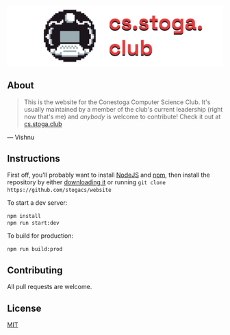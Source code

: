 ![cs.stoga.club](./banner.png)

## About

> This is the website for the Conestoga Computer Science Club. It's usually maintained by a member of the club's current leadership (right now that's me) and *anybody* is welcome to contribute! Check it out at [cs.stoga.club](https://cs.stoga.club)

— Vishnu

## Instructions

First off, you'll probably want to install [NodeJS](https://nodejs.org/en/) and [npm](https://www.npmjs.com/), then install the repository by either [downloading it](https://github.com/stogacs/website/archive/refs/heads/main.zip) or running `git clone https://github.com/stogacs/website`

To start a dev server:

```
npm install
npm run start:dev
```

To build for production:
```
npm run build:prod
```

## Contributing
All pull requests are welcome.

## License
[MIT](https://choosealicense.com/licenses/mit/)

